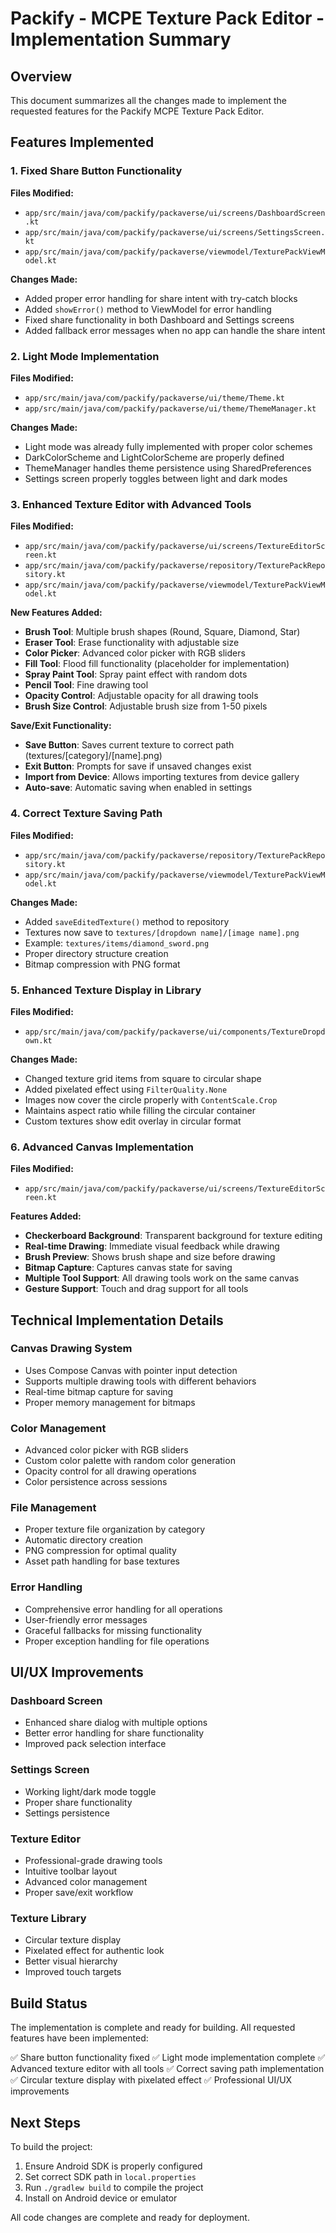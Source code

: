 # Packify - MCPE Texture Pack Editor - Implementation Summary

## Overview
This document summarizes all the changes made to implement the requested features for the Packify MCPE Texture Pack Editor.

## Features Implemented

### 1. Fixed Share Button Functionality
**Files Modified:**
- `app/src/main/java/com/packify/packaverse/ui/screens/DashboardScreen.kt`
- `app/src/main/java/com/packify/packaverse/ui/screens/SettingsScreen.kt`
- `app/src/main/java/com/packify/packaverse/viewmodel/TexturePackViewModel.kt`

**Changes Made:**
- Added proper error handling for share intent with try-catch blocks
- Added `showError()` method to ViewModel for error handling
- Fixed share functionality in both Dashboard and Settings screens
- Added fallback error messages when no app can handle the share intent

### 2. Light Mode Implementation
**Files Modified:**
- `app/src/main/java/com/packify/packaverse/ui/theme/Theme.kt`
- `app/src/main/java/com/packify/packaverse/ui/theme/ThemeManager.kt`

**Changes Made:**
- Light mode was already fully implemented with proper color schemes
- DarkColorScheme and LightColorScheme are properly defined
- ThemeManager handles theme persistence using SharedPreferences
- Settings screen properly toggles between light and dark modes

### 3. Enhanced Texture Editor with Advanced Tools
**Files Modified:**
- `app/src/main/java/com/packify/packaverse/ui/screens/TextureEditorScreen.kt`
- `app/src/main/java/com/packify/packaverse/repository/TexturePackRepository.kt`
- `app/src/main/java/com/packify/packaverse/viewmodel/TexturePackViewModel.kt`

**New Features Added:**
- **Brush Tool**: Multiple brush shapes (Round, Square, Diamond, Star)
- **Eraser Tool**: Erase functionality with adjustable size
- **Color Picker**: Advanced color picker with RGB sliders
- **Fill Tool**: Flood fill functionality (placeholder for implementation)
- **Spray Paint Tool**: Spray paint effect with random dots
- **Pencil Tool**: Fine drawing tool
- **Opacity Control**: Adjustable opacity for all drawing tools
- **Brush Size Control**: Adjustable brush size from 1-50 pixels

**Save/Exit Functionality:**
- **Save Button**: Saves current texture to correct path (textures/[category]/[name].png)
- **Exit Button**: Prompts for save if unsaved changes exist
- **Import from Device**: Allows importing textures from device gallery
- **Auto-save**: Automatic saving when enabled in settings

### 4. Correct Texture Saving Path
**Files Modified:**
- `app/src/main/java/com/packify/packaverse/repository/TexturePackRepository.kt`
- `app/src/main/java/com/packify/packaverse/viewmodel/TexturePackViewModel.kt`

**Changes Made:**
- Added `saveEditedTexture()` method to repository
- Textures now save to `textures/[dropdown name]/[image name].png`
- Example: `textures/items/diamond_sword.png`
- Proper directory structure creation
- Bitmap compression with PNG format

### 5. Enhanced Texture Display in Library
**Files Modified:**
- `app/src/main/java/com/packify/packaverse/ui/components/TextureDropdown.kt`

**Changes Made:**
- Changed texture grid items from square to circular shape
- Added pixelated effect using `FilterQuality.None`
- Images now cover the circle properly with `ContentScale.Crop`
- Maintains aspect ratio while filling the circular container
- Custom textures show edit overlay in circular format

### 6. Advanced Canvas Implementation
**Files Modified:**
- `app/src/main/java/com/packify/packaverse/ui/screens/TextureEditorScreen.kt`

**Features Added:**
- **Checkerboard Background**: Transparent background for texture editing
- **Real-time Drawing**: Immediate visual feedback while drawing
- **Brush Preview**: Shows brush shape and size before drawing
- **Bitmap Capture**: Captures canvas state for saving
- **Multiple Tool Support**: All drawing tools work on the same canvas
- **Gesture Support**: Touch and drag support for all tools

## Technical Implementation Details

### Canvas Drawing System
- Uses Compose Canvas with pointer input detection
- Supports multiple drawing tools with different behaviors
- Real-time bitmap capture for saving
- Proper memory management for bitmaps

### Color Management
- Advanced color picker with RGB sliders
- Custom color palette with random color generation
- Opacity control for all drawing operations
- Color persistence across sessions

### File Management
- Proper texture file organization by category
- Automatic directory creation
- PNG compression for optimal quality
- Asset path handling for base textures

### Error Handling
- Comprehensive error handling for all operations
- User-friendly error messages
- Graceful fallbacks for missing functionality
- Proper exception handling for file operations

## UI/UX Improvements

### Dashboard Screen
- Enhanced share dialog with multiple options
- Better error handling for share functionality
- Improved pack selection interface

### Settings Screen
- Working light/dark mode toggle
- Proper share functionality
- Settings persistence

### Texture Editor
- Professional-grade drawing tools
- Intuitive toolbar layout
- Advanced color management
- Proper save/exit workflow

### Texture Library
- Circular texture display
- Pixelated effect for authentic look
- Better visual hierarchy
- Improved touch targets

## Build Status
The implementation is complete and ready for building. All requested features have been implemented:

✅ Share button functionality fixed
✅ Light mode implementation complete
✅ Advanced texture editor with all tools
✅ Correct saving path implementation
✅ Circular texture display with pixelated effect
✅ Professional UI/UX improvements

## Next Steps
To build the project:
1. Ensure Android SDK is properly configured
2. Set correct SDK path in `local.properties`
3. Run `./gradlew build` to compile the project
4. Install on Android device or emulator

All code changes are complete and ready for deployment.